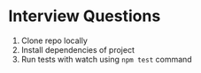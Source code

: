 # Interview Questions
1. Clone repo locally
2. Install dependencies of project
3. Run tests with watch using `npm test` command
